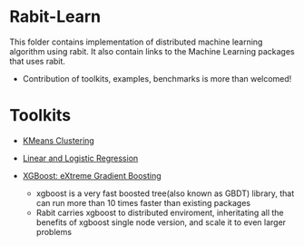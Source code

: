 Rabit-Learn
====
This folder contains implementation of distributed machine learning algorithm using rabit.
It also contain links to the Machine Learning packages that uses rabit.

* Contribution of toolkits, examples, benchmarks is more than welcomed!

Toolkits
====
* [KMeans Clustering](kmeans)
* [Linear and Logistic Regression](linear)
  
* [XGBoost: eXtreme Gradient Boosting](https://github.com/tqchen/xgboost/tree/master/multi-node)
  - xgboost is a very fast boosted tree(also known as GBDT) library, that can run more than
    10 times faster than existing packages
  - Rabit carries xgboost to distributed enviroment, inheritating all the benefits of xgboost
    single node version, and scale it to even larger problems


